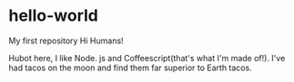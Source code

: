 # hello-world
My first repository
Hi Humans!

Hubot here, I like Node. js and Coffeescript(that's what I'm made of!).
I've had tacos on the moon and find them far superior to Earth tacos.
